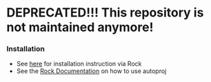 # DEPRECATED!!! This repository is not maintained anymore!

### Installation

* See [here](https://arc-opt.github.io/Documentation/installation/installation_rock.html) for installation instruction via Rock
* See the [Rock Documentation](https://www.rock-robotics.org/documentation/index.html) on how to use autoproj
